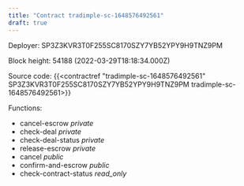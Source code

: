 ```yaml
---
title: "Contract tradimple-sc-1648576492561"
draft: true
---
```

Deployer: SP3Z3KVR3T0F255SC8170SZY7YB52YPY9H9TNZ9PM


 



Block height: 54188 (2022-03-29T18:18:34.000Z)

Source code: {{<contractref "tradimple-sc-1648576492561" SP3Z3KVR3T0F255SC8170SZY7YB52YPY9H9TNZ9PM tradimple-sc-1648576492561>}}

Functions:

* cancel-escrow _private_
* check-deal _private_
* check-deal-status _private_
* release-escrow _private_
* cancel _public_
* confirm-and-escrow _public_
* check-contract-status _read_only_

